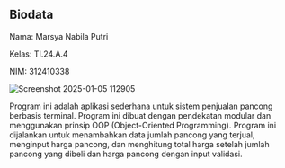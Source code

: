 ## Biodata
Nama: Marsya Nabila Putri

Kelas: TI.24.A.4

NIM: 312410338

![Screenshot 2025-01-05 112905](https://github.com/user-attachments/assets/05ea6a1a-3fc2-42c8-b8b6-a036d978d77b)

Program ini adalah aplikasi sederhana untuk sistem penjualan pancong berbasis terminal. Program ini dibuat dengan pendekatan modular dan menggunakan prinsip OOP (Object-Oriented Programming). Program ini dijalankan untuk menambahkan data jumlah pancong yang terjual, menginput harga pancong, dan menghitung total harga setelah jumlah pancong yang dibeli dan harga pancong dengan input validasi.

